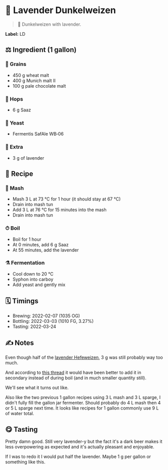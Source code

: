 # 🌺 Lavender Dunkelweizen

> 📝 Dunkelweizen with lavender.

**Label:** LD

##  ⚖️ Ingredient (1 gallon)

### 🌾 Grains

* 450 g wheat malt
* 400 g Munich malt II
* 100 g pale chocolate malt

### 🌿 Hops

* 6 g Saaz

### 🧫 Yeast

* Fermentis SafAle WB‑06

### 🍃 Extra

* 3 g of lavender

## 📖 Recipe

### 🚰 Mash

* Mash 3 L at 73 °C for 1 hour (it should stay at 67 °C)
* Drain into mash tun
* Add 3 L at 76 °C for 15 minutes into the mash
* Drain into mash tun

### ⏱  Boil

* Boil for 1 hour
* At 0 minutes, add 6 g Saaz
* At 55 minutes, add the lavender

### ⚗️ Fermentation

* Cool down to 20 °C
* Syphon into carboy
* Add yeast and gently mix

## 🗓 Timings

* Brewing: 2022-02-07 (1035 OG)
* Bottling: 2022-03-03 (1010 FG, 3.27%)
* Tasting: 2022-03-24

## ✍️ Notes

Even though half of the [lavender Hefeweizen](../2021/2021-11-06-lavender-hefeweizen.md),
3 g was still probably way too much.

And according to [this thread](https://www.homebrewtalk.com/threads/adding-lavender-to-the-boil.414985/)
it would have been better to add it in secondary instead of during
boil (and in much smaller quantity still).

We'll see what it turns out like.

Also like the two previous 1 gallon recipes using 3 L mash and 3 L
sparge, I didn't fully fill the gallon jar fermenter. Should probably do
4 L mash then 4 or 5 L sparge next time. It looks like recipes for 1
gallon commonly use 9 L of water total.

## 😋 Tasting

Pretty damn good. Still very lavender-y but the fact it's a dark beer
makes it less overpowering as expected and it's actually pleasant and
enjoyable.

If I was to redo it I would put half the lavender. Maybe 1 g per
gallon or something like this.
